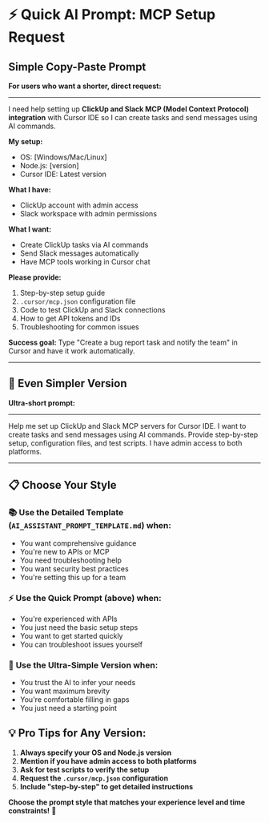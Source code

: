 # ⚡ Quick AI Prompt: MCP Setup Request

## Simple Copy-Paste Prompt

**For users who want a shorter, direct request:**

---

I need help setting up **ClickUp and Slack MCP (Model Context Protocol) integration** with Cursor IDE so I can create tasks and send messages using AI commands.

**My setup:**
- OS: [Windows/Mac/Linux]
- Node.js: [version]
- Cursor IDE: Latest version

**What I have:**
- ClickUp account with admin access
- Slack workspace with admin permissions

**What I want:**
- Create ClickUp tasks via AI commands
- Send Slack messages automatically  
- Have MCP tools working in Cursor chat

**Please provide:**
1. Step-by-step setup guide
2. `.cursor/mcp.json` configuration file
3. Code to test ClickUp and Slack connections
4. How to get API tokens and IDs
5. Troubleshooting for common issues

**Success goal:** Type "Create a bug report task and notify the team" in Cursor and have it work automatically.

---

## 🎯 Even Simpler Version

**Ultra-short prompt:**

---

Help me set up ClickUp and Slack MCP servers for Cursor IDE. I want to create tasks and send messages using AI commands. Provide step-by-step setup, configuration files, and test scripts. I have admin access to both platforms.

---

## 📋 Choose Your Style

### 📚 **Use the Detailed Template** (`AI_ASSISTANT_PROMPT_TEMPLATE.md`) when:
- You want comprehensive guidance
- You're new to APIs or MCP
- You need troubleshooting help
- You want security best practices
- You're setting this up for a team

### ⚡ **Use the Quick Prompt** (above) when:
- You're experienced with APIs
- You just need the basic setup steps
- You want to get started quickly
- You can troubleshoot issues yourself

### 🎯 **Use the Ultra-Simple Version** when:
- You trust the AI to infer your needs
- You want maximum brevity
- You're comfortable filling in gaps
- You just need a starting point

## 💡 **Pro Tips for Any Version:**

1. **Always specify your OS and Node.js version**
2. **Mention if you have admin access to both platforms**
3. **Ask for test scripts to verify the setup**
4. **Request the `.cursor/mcp.json` configuration**
5. **Include "step-by-step" to get detailed instructions**

**Choose the prompt style that matches your experience level and time constraints!** 🚀 
